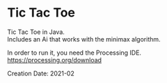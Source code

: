 # Tic Tac Toe
Tic Tac Toe in Java.  
Includes an Ai that works with the minimax algorithm.  

In order to run it, you need the Processing IDE.
https://processing.org/download

Creation Date: 2021-02
